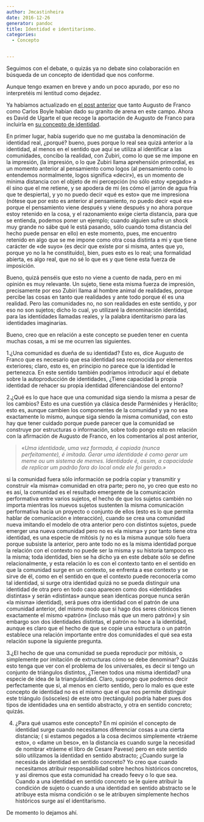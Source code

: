 ```yaml
---
author: Jmcastinheira
date: 2016-12-26
generator: pandoc
title: Identidad e identitarismo.
categories:
  - Concepto


---
```




Seguimos con el debate, o quizás ya no debate sino colaboración en
búsqueda de un concepto de identidad que nos conforme.

Aunque tengo examen en breve y ando un poco apurado, por eso no
interpretéis mi lentitud como dejadez.

Ya habíamos actualizado en [el post
anterior](http://entelequia.bligoo.com/content/view/199717/Sobre_identidad_y_sujeto.html)
que tanto Augusto de Franco como Carlos Boyle habían dado su granito de
arena en este campo. Ahora es David de Ugarte el que recoge la
aportación de Augusto de Franco para incluirla en [su concepto de
identidad](http://www.deugarte.com/de-la-identidad-real-a-la-imaginaria).

En primer lugar, había sugerido que no me gustaba la denominación de
identidad real, ¿porqué? bueno, pues porque lo real sea quizá anterior a
la identidad, al menos en el sentido que aquí se utiliza al identificar
a las comunidades, concibo la realidad, con Zubiri, como lo que se me
impone en la impresión, (la impresión, o lo que Zubiri llama aprehensión
primordial, es un momento anterior al pensamiento como logos (al
pensamiento como lo entendemos normalmente, logos significa «decir»), es
un momento de mínima distancia con el objeto de mi percepción (no sólo
estoy «pegado» a él sino que el me retiene, y se apodera de mi (es cómo
el jarrón de agua fría que te despierta), y yo no puedo decir «qué es
esto» que me impresiona (nótese que por esto es anterior al pensamiento,
no puedo decir «qué es» porque el pensamiento viene después y viene
después y no ahora porque estoy retenido en la cosa, y el razonamiento
exige cierta distancia, para que se entienda, podemos poner un ejemplo;
cuando alguien sufre un shock muy grande no sábe qué le está pasando,
sólo cuando toma distancia del hecho puede pensar en ello) en este
momento, pues, me encuentro retenido en algo que se me impone como otra
cosa distinta a mi y que tiene carácter de «de suyo» (es decir que
existe por si misma, antes que yo, porque yo no la he constituído),
bien, pues esto es lo real; una formalidad abierta, es algo real, que no
sé lo que es y que tiene esta fuerza de imposición.

Bueno, quizá penséis que esto no viene a cuento de nada, pero en mi
opinión es muy relevante. Un sujeto, tiene esta misma fuerza de
impresión, precisamente por eso Zubiri llama al hombre animal de
realidades, porque percibe las cosas en tanto que realidades y ante todo
porque él es una realidad. Pero las comunidades no, no son realidades en
este sentido, y por eso no son sujetos; dicho lo cual, yo utilizaré la
denominación identidad, para las identidades llamadas reales, y la
palabra identitarismo para las identidades imaginarias.

Bueno, creo que en relación a este concepto se pueden tener en cuenta
muchas cosas, a mi se me ocurren las siguientes.

1.¿Una comunidad es dueña de su identidad? Esto es, dice Augusto de
Franco que es necesario que esa identidad sea reconocida por elementos
exteriores; claro, esto es, en principio no parece que la identidad le
pertenezca. En este sentido también podríamos introducir aquí el debate
sobre la autoproducción de identidades, ¿Tiene capacidad la propia
identidad de rehacer su propia identidad diferenciándose del entorno?

2.¿Qué es lo que hace que una comunidad siga siendo la misma a pesar de
los cambios? Esto es una cuestión ya clásica desde Parménides y
Heráclito; esto es, aunque cambien los componentes de la comunidad y ya
no sea exactamente lo mismo, aunque siga siendo la misma comunidad, con
esto hay que tener cuidado porque puede parecer que la comunidad se
construye por estructuras o información, sobre todo pongo esto en
relación con la afirmación de Augusto de Franco, en los comentarios al
post anterior,

> «*Uma identidade, uma vez formada, é copiada (nunca perfeitamente), é
> imitada. Gerar uma identidade é como gerar um meme ou um sistema de
> memes. Identidade é, assim, a capacidade de replicar um padrão fora do
> local onde ele foi gerado.»*

si la comunidad fuera sólo información se podría copiar y transmitir y
construir «la misma» comunidad en otra parte; pero no, yo creo que esto
no es así, la comunidad es el resultado emergente de la comunicación
performativa entre varios sujetos, el hecho de que los sujetos cambién
no importa mientras los nuevos sujetos sustenten la misma comunicación
performativa hacia un proyecto o conjunto de ellos (esto es lo que
permita hablar de comunicación e interacción), cuando se crea una
comunidad nueva imitando el modelo de otra anterior pero con distintos
sujetos, puede emerger una nueva comunidad pero no es «la misma» y por
tanto tiene otra identidad, es una especie de mitósis (y no es la misma
aunque sólo fuera porque subsiste la anterior, pero ante todo no es la
misma identidad porque la relación con el contexto no puede ser la misma
y su historia tampoco es la misma; toda identidad, bien se ha dicho ya
en este debate sólo se define relacionalmente, y esta relación lo es con
el contexto tanto en el sentido en que la comunidad surge en un
contexto, se enfrenta a ese contexto y se sirve de él, como en el
sentido en que el contexto puede reconocerla como tal identidad, si
surge otra identidad quizá no se pueda distinguir una identidad de otra
pero en todo caso aparecen como dos «identidades distintas» y serán
«distintas» aunque sean identicas porque nunca serán «la misma»
identidad), será pues otra identidad con el patrón de una comunidad
anterior, del mismo modo que si hago dos seres clónicos tienen
exactamente el mismo «patrón» (incluso más que un mero patrón») y sin
embargo son dos identidades distintas, el patrón no hace a la identidad,
aunque es claro que el hecho de que se copie una estructura o un patrón
establece una relación importante entre dos comunidades el qué sea esta
relación supone la siguiente pregunta.

3.¿El hecho de que una comunidad se pueda reproducir por mitósis, o
simplemente por imitación de extructuras cómo se debe denominar? Quizás
esto tenga que ver con el problema de los universales, es decir si tengo
un conjunto de triángulos distintos, ¿Tienen todos una misma identidad?
una especie de idea de la triangularidad. Claro, supongo que podemos
decir perfectamente que si, al menos en cierto sentido, pero lo malo es
que este concepto de identidad no es el mismo que el que nos permite
distinguir este triángulo (isósceles) de este otro (rectángulo) podría
haber pues dos tipos de identidades una en sentido abstracto, y otra en
sentido concreto; quizás.

4.  ¿Para qué usamos este concepto? En mi opinión el concepto de
    identidad surge cuando necesitamos diferenciar cosas a una cierta
    distancia; ( si estamos pegados a la cosa decimos simplemente
    «tráeme esto», o «dame un beso», en la distancia es cuando surge la
    necesidad de nombrar «tráeme el libro de Cesare Pavese) pero en este
    sentido sólo utilizamos la identidad en sentido abstracto; ¿Cuando
    surge la necesida de identidad en sentido concreto? Yo creo que
    cuando necesitamos atribuir responsabilidad sobre hechos históricos
    concretos, y así diremos que esta comunidad ha creado feevy o lo que
    sea. Cuando a una identidad en sentido concreto se le quiere
    atribuir la condición de sujeto o cuando a una identidad en sentido
    abstracto se le atribuye esta misma condición o se le atribuyen
    simplemente hechos históricos surge así el identitarismo.

De momento lo dejamos ahí.
